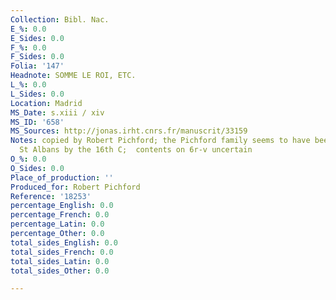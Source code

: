 ```yaml
---
Collection: Bibl. Nac.
E_%: 0.0
E_Sides: 0.0
F_%: 0.0
F_Sides: 0.0
Folia: '147'
Headnote: SOMME LE ROI, ETC.
L_%: 0.0
L_Sides: 0.0
Location: Madrid
MS_Date: s.xiii / xiv
MS_ID: '658'
MS_Sources: http://jonas.irht.cnrs.fr/manuscrit/33159
Notes: copied by Robert Pichford; the Pichford family seems to have been active around
  St Albans by the 16th C;  contents on 6r-v uncertain
O_%: 0.0
O_Sides: 0.0
Place_of_production: ''
Produced_for: Robert Pichford
Reference: '18253'
percentage_English: 0.0
percentage_French: 0.0
percentage_Latin: 0.0
percentage_Other: 0.0
total_sides_English: 0.0
total_sides_French: 0.0
total_sides_Latin: 0.0
total_sides_Other: 0.0

---
```

